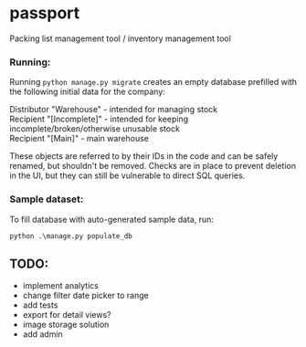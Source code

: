 # passport
Packing list management tool / inventory management tool

### Running:
Running `python manage.py migrate` creates an empty database prefilled with the following initial data for the company:

Distributor "Warehouse" - intended for managing stock\
Recipient "[Incomplete]" - intended for keeping incomplete/broken/otherwise unusable stock\
Recipient "[Main]" - main warehouse

These objects are referred to by their IDs in the code and can be safely renamed, but shouldn't be removed. Checks are in place to prevent deletion in the UI, but they can still be vulnerable to direct SQL queries.

### Sample dataset:
To fill database with auto-generated sample data, run:

`python .\manage.py populate_db`

## TODO:
* implement analytics
* change filter date picker to range
* add tests
* export for detail views?
* image storage solution
* add admin